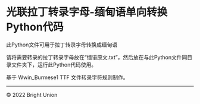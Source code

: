 # 光联拉丁转录字母-缅甸语单向转换Python代码

此Python文件可用于拉丁转录字母转换成缅甸语

请将需要转录的拉丁转录字母放在“缅语原文.txt”，然后放在与此Python文件同目录文件夹下，运行此Python代码使用。

基于 Wwin_Burmese1 TTF 文件转录字符规则制作。

---

© 2022 Bright Union